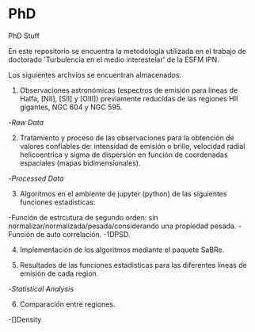 # PhD
PhD Stuff

En este repositorio se encuentra la metodología utilizada en el trabajo de doctorado 'Turbulencia en el medio interestelar' de la ESFM IPN.

Los siguientes archvios se encuentran almacenados:

1) Observaciones astronómicas (espectros de emisión para lineas de Halfa, [NII], [SII] y [OIII]) previamente reducidas de las regiones HII gigantes, NGC 604 y NGC 595.

-*Raw Data*

2) Tratamiento y proceso de las observaciones para la obtención de valores confiables de: 
intensidad de emisión o brillo, velocidad radial helicoentrica y sigma de dispersión 
en función de coordenadas espaciales (mapas bidimensionales).

-*Processed Data*

3) Algoritmos en el ambiente de jupyter (python) de las siguientes funciones estadisticas:

-Función de estrcutura de segundo orden: sin normalizar/normalizada/pesada/considerando una propiedad pesada.
-Función de auto correlación.
-1DPSD.

4) Implementación de los algoritmos mediante el paquete SaBRe.

5) Resultados de las funciones estadisticas para las diferentes líneas de emisión de cada region.

-*Statistical Analysis*

6) Comparación entre regiones.

-[]Density
